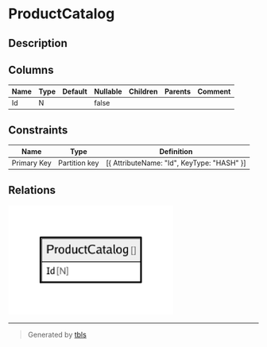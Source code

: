 # ProductCatalog

## Description

## Columns

| Name | Type | Default | Nullable | Children | Parents | Comment |
| ---- | ---- | ------- | -------- | -------- | ------- | ------- |
| Id | N |  | false |  |  |  |

## Constraints

| Name | Type | Definition |
| ---- | ---- | ---------- |
| Primary Key | Partition key | [{ AttributeName: "Id", KeyType: "HASH" }] |

## Relations

![er](ProductCatalog.png)

---

> Generated by [tbls](https://github.com/k1LoW/tbls)
